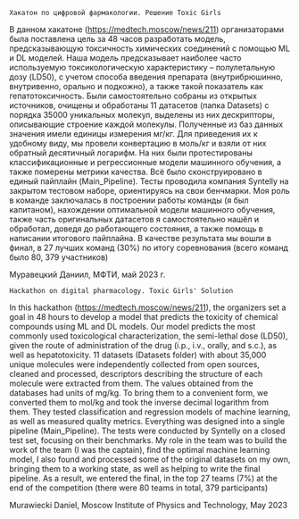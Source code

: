     Хакатон по цифровой фармакологии. Решение Toxic Girls
В данном хакатоне (https://medtech.moscow/news/211) организаторами была поставлена цель за 48 часов разработать модель, предсказывающую токсичность химических соединений с помощью ML и DL моделей.
Наша модель предсказывает наиболее часто используемую токсикологическую характеристику – полулетальную дозу (LD50), с учетом способа введения препарата (внутрибрюшинно, внутривенно, орально и подкожно), а также такой показатель как гепатотоксичность. Были самостоятельно собраны из открытых источников, очищены и обработаны 11 датасетов (папка Datasets) с порядка 35000 уникальных молекул, выделены из них дескрипторы, описывающие строение каждой молекулы. Полученные из баз данных значения имели единицы измерения мг/кг. Для приведения их к удобному виду, мы провели конвертацию в моль/кг и взяли от них обратный десятичный логарифм.
На них были протестированы классификационные и регрессионные модели машинного обучения, а также померены метрики качества. Всё было сконструировано в единый пайплайн (Main_Pipeline). Тесты проводила компания Syntelly на закрытом тестовом наборе, ориентируясь на свои бенчмарки. Моя роль в команде заключалась в построении работы команды (я был капитаном), нахождении оптимальной модели машинного обучения, также часть оригинальных датасетов я самостоятельно нашёл и обработал, доведя до работающего состояния, а также помощь в написании итогового пайплайна. В качестве результата мы вошли в финал, в 27 лучших команд (30%) по итогу соревнования (всего команд было 80, 379 участников)



Муравецкий Даниил, МФТИ,
май 2023 г.





    Hackathon on digital pharmacology. Toxic Girls' Solution
In this hackathon (https://medtech.moscow/news/211), the organizers set a goal in 48 hours to develop a model that predicts the toxicity of chemical compounds using ML and DL models.
Our model predicts the most commonly used toxicological characterization, the semi-lethal dose (LD50), given the route of administration of the drug (i.p., i.v., orally, and s.c.), as well as hepatotoxicity. 11 datasets (Datasets folder) with about 35,000 unique molecules were independently collected from open sources, cleaned and processed, descriptors describing the structure of each molecule were extracted from them. The values obtained from the databases had units of mg/kg. To bring them to a convenient form, we converted them to mol/kg and took the inverse decimal logarithm from them.
They tested classification and regression models of machine learning, as well as measured quality metrics. Everything was designed into a single pipeline (Main_Pipeline). The tests were conducted by Syntelly on a closed test set, focusing on their benchmarks. My role in the team was to build the work of the team (I was the captain), find the optimal machine learning model, I also found and processed some of the original datasets on my own, bringing them to a working state, as well as helping to write the final pipeline. As a result, we entered the final, in the top 27 teams (7%) at the end of the competition (there were 80 teams in total, 379 participants)



Murawiecki Daniel, Moscow Institute of Physics and Technology,
May 2023
